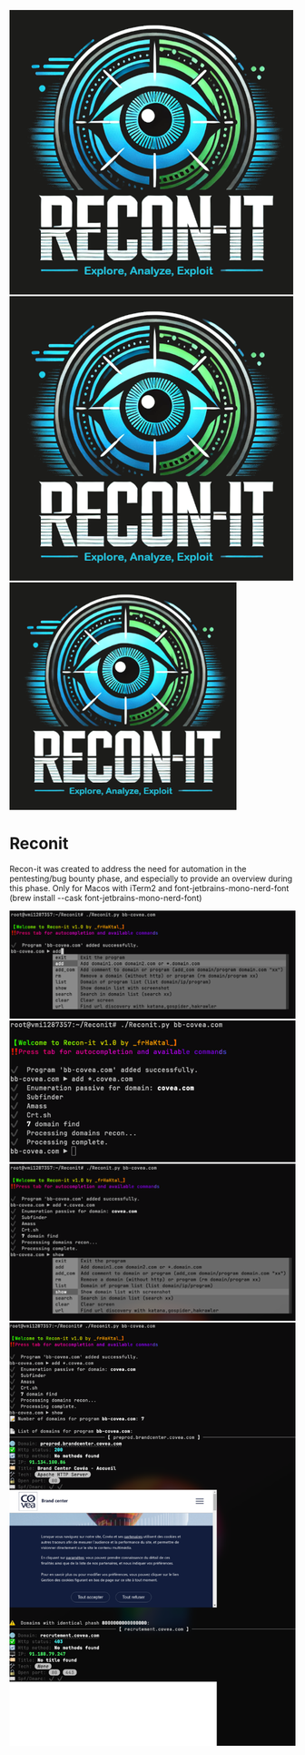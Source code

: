 ![Description de l'image](Reconit.png)
![Texte alternatif](Reconit.png)
<img src="Reconit.png" alt="Texte alternatif" width="400">

# Reconit
Recon-it was created to address the need for automation in the pentesting/bug bounty phase, and especially to provide an overview during this phase.
Only for Macos with iTerm2 and font-jetbrains-mono-nerd-font (brew install --cask font-jetbrains-mono-nerd-font)

![Description de l'image](1.png)
![Description de l'image](2.png)
![Description de l'image](3.png)
![Description de l'image](4.png)
